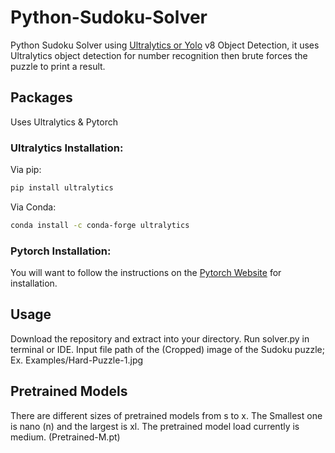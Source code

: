 # Python-Sudoku-Solver
Python Sudoku Solver using [Ultralytics or Yolo](https://docs.ultralytics.com/quickstart/) v8 Object Detection, it uses Ultralytics object detection for number recognition then brute forces the puzzle to print a result.
## Packages
Uses Ultralytics & Pytorch
### Ultralytics Installation:
Via pip: 
```bash
pip install ultralytics
```

Via Conda: 
```bash
conda install -c conda-forge ultralytics
```
### Pytorch Installation:
You will want to follow the instructions on the [Pytorch Website](https://pytorch.org/get-started/locally/) for installation.
## Usage
Download the repository and extract into your directory. Run solver.py in terminal or IDE. Input file path of the (Cropped) image of the Sudoku puzzle; Ex. Examples/Hard-Puzzle-1.jpg
## Pretrained Models
There are different sizes of pretrained models from s to x. The Smallest one is nano (n) and the largest is xl. The pretrained model load currently is medium. (Pretrained-M.pt)
